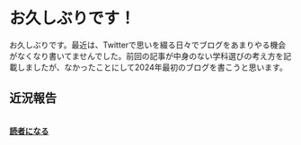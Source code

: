 <!--
{"id":"6801883189074871958","title":"練習","categories":["カテゴリー","    練習"],"updated":"2024-01-14T00:47:58+09:00","edited":"2024-01-14T02:22:11+09:00","draft":"no"}
-->

# お久しぶりです！
お久しぶりです。最近は、Twitterで思いを綴る日々でブログをあまりやる機会がなくなり書いてませんでした。前回の記事が中身のない学科選びの考え方を記載しましたが、なかったことにして2024年最初のブログを書こうと思います。

## 近況報告


**</div>
<br /><a href="http://blog.hatena.ne.jp/selfishegg/selfishegg.hatenablog.com/subscribe" target="_blank" rel="noopener">読者になる</a></p>**